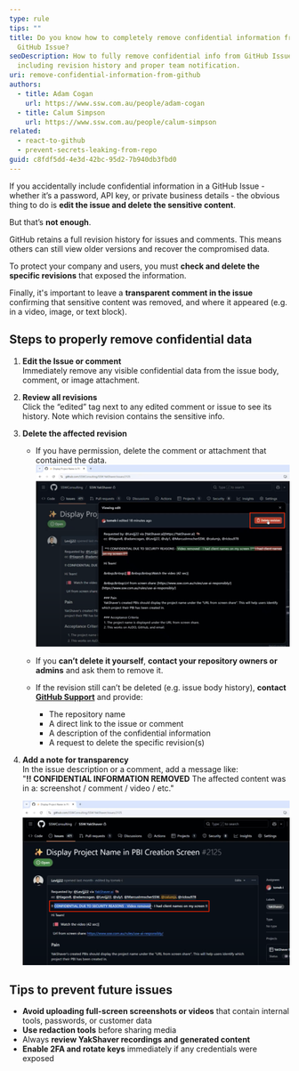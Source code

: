 ```yaml
---
type: rule
tips: ""
title: Do you know how to completely remove confidential information from a
  GitHub Issue?
seoDescription: How to fully remove confidential info from GitHub Issues,
  including revision history and proper team notification.
uri: remove-confidential-information-from-github
authors:
  - title: Adam Cogan
    url: https://www.ssw.com.au/people/adam-cogan
  - title: Calum Simpson
    url: https://www.ssw.com.au/people/calum-simpson
related:
  - react-to-github
  - prevent-secrets-leaking-from-repo
guid: c8fdf5dd-4e3d-42bc-95d2-7b940db3fbd0
---
```

If you accidentally include confidential information in a GitHub Issue - whether it’s a password, API key, or private business details - the obvious thing to do is **edit the issue and delete the sensitive content**.

But that’s **not enough**.

GitHub retains a full revision history for issues and comments. This means others can still view older versions and recover the compromised data. 

<!--endintro-->

To protect your company and users, you must **check and delete the specific revisions** that exposed the information.

Finally, it's important to leave a **transparent comment in the issue** confirming that sensitive content was removed, and where it appeared (e.g. in a video, image, or text block).

## Steps to properly remove confidential data

1. **Edit the Issue or comment**\
   Immediately remove any visible confidential data from the issue body, comment, or image attachment.

2. **Review all revisions**\
   Click the “edited” tag next to any edited comment or issue to see its history. Note which revision contains the sensitive info.
3. **Delete the affected revision**

   * If you have permission, delete the comment or attachment that contained the data.
   ![Figure: Delete revisions so compromised data is fully removed](confidential-info-removed-revision-deletion.png)

   * If you **can’t delete it yourself**, **contact your repository owners or admins** and ask them to remove it.
   * If the revision still can’t be deleted (e.g. issue body history), **contact [GitHub Support](https://support.github.com/contact)** and provide:

     * The repository name
     * A direct link to the issue or comment
     * A description of the confidential information
     * A request to delete the specific revision(s)
4. **Add a note for transparency**\
   In the issue description or a comment, add a message like:\
   "**‼️ CONFIDENTIAL INFORMATION REMOVED** The affected content was in a: screenshot / comment / video / etc."  

   ![Figure: Inform about deletions mentioned what it was](confidential-info-removed-comment.png)

## Tips to prevent future issues

* **Avoid uploading full-screen screenshots or videos** that contain internal tools, passwords, or customer data
* **Use redaction tools** before sharing media
* Always **review YakShaver recordings and generated content**
* **Enable 2FA and rotate keys** immediately if any credentials were exposed
